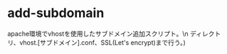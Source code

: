 # add-subdomain
apache環境でvhostを使用したサブドメイン追加スクリプト。\n
ディレクトリ、vhost.[サブドメイン].conf、SSL(Let's encrypt)まで行う。)
